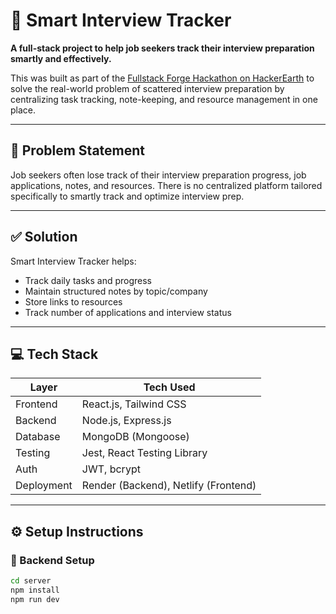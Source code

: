 # 🧠 Smart Interview Tracker

**A full-stack project to help job seekers track their interview preparation smartly and effectively.**

This was built as part of the [Fullstack Forge Hackathon on HackerEarth](https://www.hackerearth.com/) to solve the real-world problem of scattered interview preparation by centralizing task tracking, note-keeping, and resource management in one place.

---

## 📌 Problem Statement

Job seekers often lose track of their interview preparation progress, job applications, notes, and resources. There is no centralized platform tailored specifically to smartly track and optimize interview prep.

---

## ✅ Solution

Smart Interview Tracker helps:
- Track daily tasks and progress
- Maintain structured notes by topic/company
- Store links to resources
- Track number of applications and interview status

---

## 💻 Tech Stack

| Layer     | Tech Used                         |
|-----------|----------------------------------|
| Frontend  | React.js, Tailwind CSS           |
| Backend   | Node.js, Express.js              |
| Database  | MongoDB (Mongoose)               |
| Testing   | Jest, React Testing Library      |
| Auth      | JWT, bcrypt                      |
| Deployment| Render (Backend), Netlify (Frontend) |

---

## ⚙️ Setup Instructions

### 🔧 Backend Setup

```bash
cd server
npm install
npm run dev
